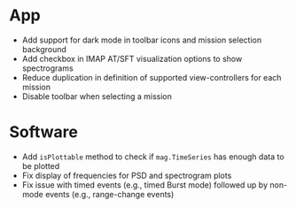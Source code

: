 # App

- Add support for dark mode in toolbar icons and mission selection background
- Add checkbox in IMAP AT/SFT visualization options to show spectrograms
- Reduce duplication in definition of supported view-controllers for each mission
- Disable toolbar when selecting a mission

# Software

- Add `isPlottable` method to check if `mag.TimeSeries` has enough data to be plotted
- Fix display of frequencies for PSD and spectrogram plots
- Fix issue with timed events (e.g., timed Burst mode) followed up by non-mode events (e.g., range-change events)
